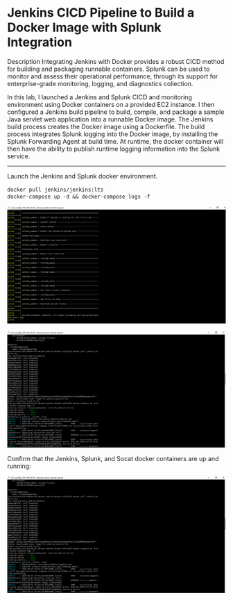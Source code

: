 # Jenkins CICD Pipeline to Build a Docker Image with Splunk Integration

Description
Integrating Jenkins with Docker provides a robust CICD method for building and packaging runnable containers. Splunk can be used to monitor and assess their operational performance, through its support for enterprise-grade monitoring, logging, and diagnostics collection.

In this lab, I launched a Jenkins and Splunk CICD and monitoring environment using Docker containers on a provided EC2 instance. I then configured a Jenkins build pipeline to build, compile, and package a sample Java servlet web application into a runnable Docker image. The Jenkins build process creates the Docker image using a Dockerfile. The build process integrates Splunk logging into the Docker image, by installing the Splunk Forwarding Agent at build time. At runtime, the docker container will then have the ability to publish runtime logging information into the Splunk service.

---

Launch the Jenkins and Splunk docker environment.

```
docker pull jenkins/jenkins:lts
docker-compose up -d && docker-compose logs -f
```

![](/images/1.png)

![](/images/2.png)

Confirm that the Jenkins, Splunk, and Socat docker containers are up and running:

![](/images/2.png)
